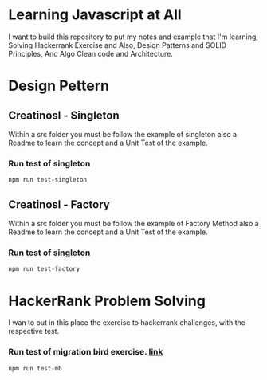 # Learning Javascript at All

I want to build this repository to put my notes and example that I'm learning, Solving Hackerrank Exercise and Also, Design Patterns and SOLID Principles, And Algo Clean code and Architecture.

# Design Pettern

## Creatinosl - Singleton
Within a src folder you must be follow the example of singleton also a Readme to learn the concept and a Unit Test of the example.

### Run test of singleton 
`npm run test-singleton`

## Creatinosl - Factory
Within a src folder you must be follow the example of Factory Method also a Readme to learn the concept and a Unit Test of the example.

### Run test of singleton 
`npm run test-factory`



# HackerRank Problem Solving
I wan to put in this place the exercise to hackerrank challenges, with the respective test.

### Run test of migration bird exercise. [link](https://www.hackerrank.com/challenges/migratory-birds/problem)
`npm run test-mb`

